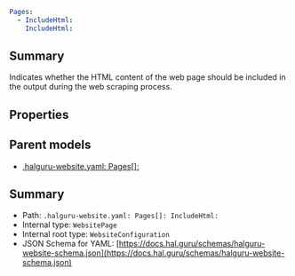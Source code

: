 <!--
title: IncludeHtml
version: 1.0.0+985fa281609b0afa8cea033581aabacb4efd2baa
generated: true
date: 2025-04-05T18:56:53Z
node: This file is generated by the command-line program: `halguru manual --generate-docs`
-->


```yaml
Pages:
  - IncludeHtml:
    IncludeHtml:
```

## Summary

Indicates whether the HTML content of the web page should be included in the output during the web scraping process.

## Properties


## Parent models

* [.halguru-website.yaml: Pages[]:]((website)-pages-list.md)
## Summary

* Path: `.halguru-website.yaml: Pages[]: IncludeHtml:`
* Internal type: `WebsitePage`
* Internal root type: `WebsiteConfiguration`
* JSON Schema for YAML: [https://docs.hal.guru/schemas/halguru-website-schema.json](https://docs.hal.guru/schemas/halguru-website-schema.json)
